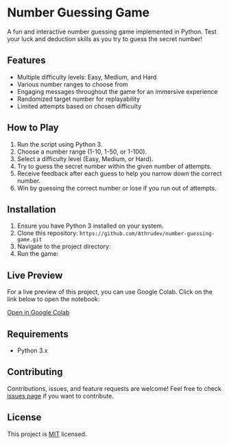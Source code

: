 # Number Guessing Game

A fun and interactive number guessing game implemented in Python. Test your luck and deduction skills as you try to guess the secret number!

## Features

- Multiple difficulty levels: Easy, Medium, and Hard
- Various number ranges to choose from
- Engaging messages throughout the game for an immersive experience
- Randomized target number for replayability
- Limited attempts based on chosen difficulty

## How to Play

1. Run the script using Python 3.
2. Choose a number range (1-10, 1-50, or 1-100).
3. Select a difficulty level (Easy, Medium, or Hard).
4. Try to guess the secret number within the given number of attempts.
5. Receive feedback after each guess to help you narrow down the correct number.
6. Win by guessing the correct number or lose if you run out of attempts.

## Installation

1. Ensure you have Python 3 installed on your system.
2. Clone this repository:
   ```https://github.com/Athrudev/number-guessing-game.git```
4. Navigate to the project directory:
5. Run the game:


## Live Preview

For a live preview of this project, you can use Google Colab. Click on the link below to open the notebook:

[Open in Google Colab](https://colab.research.google.com/drive/1QLc5pK3oZyNQY2aG46ors0tVCSG7Ezpt?usp=sharing)



## Requirements

- Python 3.x

## Contributing

Contributions, issues, and feature requests are welcome! Feel free to check [issues page](https://github.com/Athrudev/number-guessing-game.git) if you want to contribute.

## License

This project is [MIT](https://choosealicense.com/licenses/mit/) licensed.
